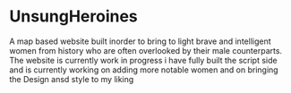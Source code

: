 # UnsungHeroines
A map based website built inorder to bring to light brave and intelligent women from history who are often overlooked by their male counterparts. 
The website is currently work in progress i have fully built the script side and is currently working on adding more notable women and on bringing the Design ansd style to my liking
